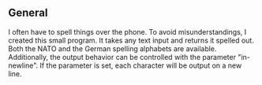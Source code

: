 ## General
I often have to spell things over the phone. To avoid misunderstandings, I created this small program.
It takes any text input and returns it spelled out.
Both the NATO and the German spelling alphabets are available.
Additionally, the output behavior can be controlled with the parameter "in-newline". 
If the parameter is set, each character will be output on a new line.